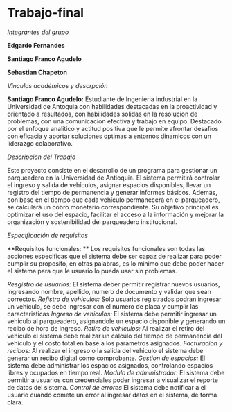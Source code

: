 # Trabajo-final



*Integrantes del grupo*

**Edgardo Fernandes**

**Santiago Franco Agudelo**

**Sebastian Chapeton**

*Vinculos académicos y descrpción*

**Santiago Franco Agudelo:**
Estudiante de Ingenieria industrial en la Universidad de Antoquia con habilidades destacadas en la proactividad y orientado a resultados, con habilidades solidas en la resolucion de problemas, con una comunicacion efectiva y trabajo en equipo. Destacado por el enfoque analitico y actitud positiva que le permite afrontar desafios con eficacia y aportar soluciones optimas a entornos dinamicos con un liderazgo colaborativo. 



*Descripcion del Trabajo*

Este proyecto consiste en el desarrollo de un programa para gestionar un parqueadero en la Universidad de Antioquia. El sistema permitirá controlar el ingreso y salida de vehículos, asignar espacios disponibles, llevar un registro del tiempo de permanencia y generar informes básicos. Además, con base en el tiempo que cada vehículo permanecerá en el parqueadero, se calculará un cobro monetario correspondiente. Su objetivo principal es optimizar el uso del espacio, facilitar el acceso a la información y mejorar la organización y sostenibilidad del parqueadero institucional.




*Especificación de requisitos* 

**Requisitos funcionales: **
Los requisitos funcionales son todas las acciones especificas que el sistema debe ser capaz de realizar para poder cumplir su proposito, en otras palabras, es lo minimo que debe poder hacer el sistema para que le usuario lo pueda usar sin problemas.

*Resgistro de usuarios:*
El sistema deber permitir registrar nuevos usuarios, ingresando nombre, apellido, numero de documento y validar que sean correctos. 
*Refistro de vehiculos:*
Solo usuarios registrados podran ingresar un vehiculo, se debe ingresar con el numero de placa y cumplir las caracteristicas 
*Ingreso de vehiculos:*
El sistema debe permitir ingresar un vehiculo al parqueadero, asignandole un espacio disponible y generando un recibo de hora de ingreso.
*Retiro de vehiculos:*
Al realizar el retiro del vehiculo el sistema debe realizar un calculo del tiempo de permanencia del vehiculo y el costo total en base a los parametros asignados. 
*Facturacion y recibos:*
Al realizar el ingreso o la salida del vehiculo el sistema debe generar un recibo digital como comprobante.
*Gestion de espacios:* 
El sistema debe administrar los espacios asignados, controlando espacios libres y ocupados en tiempo real.
*Modulo de administrador:* 
El sistema debe permitir a usuarios con credenciales poder ingresar a visualizar el reporte de datos del sistema. 
*Control de errores* 
El sistema debe notificar a el usuario cuando comete un error al ingresar datos en el sistema, de forma clara. 
